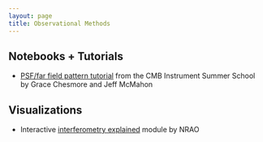 ```yaml
---
layout: page
title: Observational Methods
---
```


## Notebooks + Tutorials
- [PSF/far field pattern tutorial](https://github.com/McMahonCosmologyGroup/cmbInstrumentSummerSchool/blob/main/Notebook3_bonus_optics.ipynb) from the CMB Instrument Summer School by Grace Chesmore and Jeff McMahon

## Visualizations
- Interactive [interferometry explained](https://public.nrao.edu/interferometry-explained/) module by NRAO